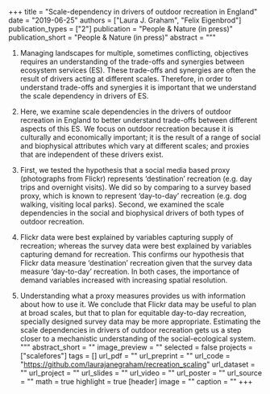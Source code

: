 +++
title = "Scale-dependency in drivers of outdoor recreation in England"
date = "2019-06-25"
authors = ["Laura J. Graham", "Felix Eigenbrod"]
publication_types = ["2"]
publication = "People & Nature (in press)"
publication_short = "People & Nature (in press)"
abstract = """
1. Managing landscapes for multiple, sometimes conflicting, objectives requires an understanding of the trade-offs and synergies between ecosystem services (ES). These trade-offs and synergies are often the result of drivers acting at different scales. Therefore, in order to understand trade-offs and synergies it is important that we understand the scale dependency in drivers of ES.

2. Here, we examine scale dependencies in the drivers of outdoor recreation in England to better understand trade-offs between different aspects of this ES. We focus on outdoor recreation because it is culturally and economically important; it is the result of a range of social and biophysical attributes which vary at different scales; and proxies that are independent of these drivers exist. 

3. First, we tested the hypothesis that a social media based proxy (photographs from Flickr) represents ‘destination’ recreation (e.g. day trips and overnight visits). We did so by comparing to a survey based proxy, which is known to represent ‘day-to-day’ recreation (e.g. dog walking, visiting local parks). Second, we examined the scale dependencies in the social and biophysical drivers of both types of outdoor recreation. 

4. Flickr data were best explained by variables capturing supply of recreation; whereas the survey data were best explained by variables capturing demand for recreation. This confirms our hypothesis that Flickr data measure ‘destination’ recreation given that the survey data measure ‘day-to-day’ recreation. In both cases, the importance of demand variables increased with increasing spatial resolution. 

5. Understanding what a proxy measures provides us with information about how to use it. We conclude that Flickr data may be useful to plan at broad scales, but that to plan for equitable day-to-day recreation, specially designed survey data may be more appropriate. Estimating the scale dependencies in drivers of outdoor recreation gets us a step closer to a mechanistic understanding of the social-ecological system.  
"""
abstract_short = ""
image_preview = ""
selected = false
projects = ["scalefores"]
tags = []
url_pdf = ""
url_preprint = ""
url_code = "https://github.com/laurajanegraham/recreation_scaling"
url_dataset = ""
url_project = ""
url_slides = ""
url_video = ""
url_poster = ""
url_source = ""
math = true
highlight = true
[header]
image = ""
caption = ""
+++

